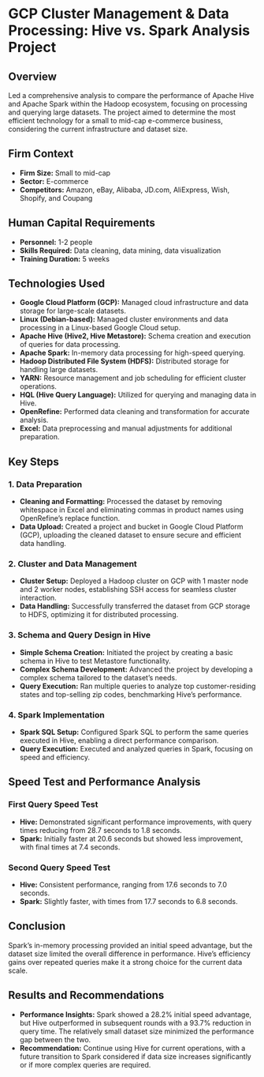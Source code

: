 # GCP Cluster Management & Data Processing: Hive vs. Spark Analysis Project

## Overview
Led a comprehensive analysis to compare the performance of Apache Hive and Apache Spark within the Hadoop ecosystem, focusing on processing and querying large datasets. The project aimed to determine the most efficient technology for a small to mid-cap e-commerce business, considering the current infrastructure and dataset size.

## Firm Context
- **Firm Size:** Small to mid-cap
- **Sector:** E-commerce
- **Competitors:** Amazon, eBay, Alibaba, JD.com, AliExpress, Wish, Shopify, and Coupang

## Human Capital Requirements
- **Personnel:** 1-2 people
- **Skills Required:** Data cleaning, data mining, data visualization
- **Training Duration:** 5 weeks

## Technologies Used

- **Google Cloud Platform (GCP):** Managed cloud infrastructure and data storage for large-scale datasets.
- **Linux (Debian-based):** Managed cluster environments and data processing in a Linux-based Google Cloud setup.
- **Apache Hive (Hive2, Hive Metastore):** Schema creation and execution of queries for data processing.
- **Apache Spark:** In-memory data processing for high-speed querying.
- **Hadoop Distributed File System (HDFS):** Distributed storage for handling large datasets.
- **YARN:** Resource management and job scheduling for efficient cluster operations.
- **HQL (Hive Query Language):** Utilized for querying and managing data in Hive.
- **OpenRefine:** Performed data cleaning and transformation for accurate analysis.
- **Excel:** Data preprocessing and manual adjustments for additional preparation.


## Key Steps

### 1. Data Preparation
- **Cleaning and Formatting:** Processed the dataset by removing whitespace in Excel and eliminating commas in product names using OpenRefine’s replace function.
- **Data Upload:** Created a project and bucket in Google Cloud Platform (GCP), uploading the cleaned dataset to ensure secure and efficient data handling.

### 2. Cluster and Data Management
- **Cluster Setup:** Deployed a Hadoop cluster on GCP with 1 master node and 2 worker nodes, establishing SSH access for seamless cluster interaction.
- **Data Handling:** Successfully transferred the dataset from GCP storage to HDFS, optimizing it for distributed processing.

### 3. Schema and Query Design in Hive
- **Simple Schema Creation:** Initiated the project by creating a basic schema in Hive to test Metastore functionality.
- **Complex Schema Development:** Advanced the project by developing a complex schema tailored to the dataset’s needs.
- **Query Execution:** Ran multiple queries to analyze top customer-residing states and top-selling zip codes, benchmarking Hive’s performance.

### 4. Spark Implementation
- **Spark SQL Setup:** Configured Spark SQL to perform the same queries executed in Hive, enabling a direct performance comparison.
- **Query Execution:** Executed and analyzed queries in Spark, focusing on speed and efficiency.

## Speed Test and Performance Analysis

### First Query Speed Test
- **Hive:** Demonstrated significant performance improvements, with query times reducing from 28.7 seconds to 1.8 seconds.
- **Spark:** Initially faster at 20.6 seconds but showed less improvement, with final times at 7.4 seconds.

### Second Query Speed Test
- **Hive:** Consistent performance, ranging from 17.6 seconds to 7.0 seconds.
- **Spark:** Slightly faster, with times from 17.7 seconds to 6.8 seconds.

## Conclusion
Spark’s in-memory processing provided an initial speed advantage, but the dataset size limited the overall difference in performance. Hive’s efficiency gains over repeated queries make it a strong choice for the current data scale.

## Results and Recommendations
- **Performance Insights:** Spark showed a 28.2% initial speed advantage, but Hive outperformed in subsequent rounds with a 93.7% reduction in query time. The relatively small dataset size minimized the performance gap between the two.
- **Recommendation:** Continue using Hive for current operations, with a future transition to Spark considered if data size increases significantly or if more complex queries are required.
